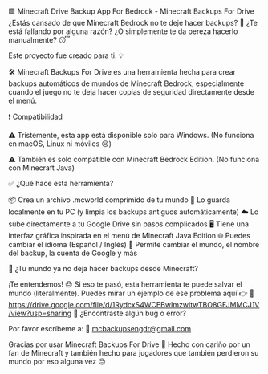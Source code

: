 🟩 Minecraft Drive Backup App For Bedrock - Minecraft Backups For Drive
¿Estás cansado de que Minecraft Bedrock no te deje hacer backups? 😤
¿Te está fallando por alguna razón? ¿O simplemente te da pereza hacerlo manualmente? 😴

Este proyecto fue creado para ti. 💡

🛠️ Minecraft Backups For Drive es una herramienta hecha para crear backups automáticos de mundos de Minecraft Bedrock,
especialmente cuando el juego no te deja hacer copias de seguridad directamente desde el menú.

❗ Compatibilidad

⚠️ Tristemente, esta app está disponible solo para Windows.
(No funciona en macOS, Linux ni móviles 😔)

⚠️ También es solo compatible con Minecraft Bedrock Edition.
(No funciona con Minecraft Java)

✅ ¿Qué hace esta herramienta?

📦 Crea un archivo .mcworld comprimido de tu mundo
💾 Lo guarda localmente en tu PC (y limpia los backups antiguos automáticamente)
☁️ Lo sube directamente a tu Google Drive sin pasos complicados
🖥️ Tiene una interfaz gráfica inspirada en el menú de Minecraft Java Edition
🌐 Puedes cambiar el idioma (Español / Inglés)
🎯 Permite cambiar el mundo, el nombre del backup, la cuenta de Google y más

🧨 ¿Tu mundo ya no deja hacer backups desde Minecraft?

¡Te entendemos! 😓 Si eso te pasó, esta herramienta te puede salvar el mundo (literalmente).
Puedes mirar un ejemplo de ese problema aquí 👉
🔗 https://drive.google.com/file/d/1RydcxS4WCEBwImzwltwTBO8GFJMMCJ1V/view?usp=sharing
🐞 ¿Encontraste algún bug o error?

Por favor escríbeme a: 📧 mcbackupsengdr@gmail.com

Gracias por usar Minecraft Backups For Drive 💚
Hecho con cariño por un fan de Minecraft y también hecho para jugadores que también perdieron su mundo por eso alguna vez 😔
